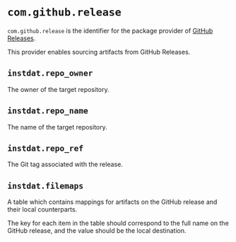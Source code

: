 # `com.github.release`

`com.github.release` is the identifier for the package provider of [GitHub Releases](https://docs.github.com/en/repositories/releasing-projects-on-github/about-releases).

This provider enables sourcing artifacts from GitHub Releases.

## `instdat.repo_owner`

The owner of the target repository.

## `instdat.repo_name`

The name of the target repository.

## `instdat.repo_ref`

The Git tag associated with the release.

## `instdat.filemaps`

A table which contains mappings for artifacts on the GitHub release and their local counterparts.

The key for each item in the table should correspond to the full name on the GitHub release, and the value should be the local destination.

